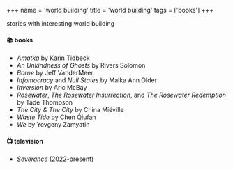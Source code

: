 +++
name = 'world building'
title = 'world building'
tags = ['books']
+++

stories with interesting world building

#### 📚 books

- _Amatka_ by Karin Tidbeck
- _An Unkindness of Ghosts_	by Rivers Solomon
- _Borne_ by Jeff VanderMeer
- _Infomocracy_ and _Null States_ by Malka Ann Older
- _Inversion_ by Aric McBay
- _Rosewater_, _The Rosewater Insurrection_, and _The Rosewater Redemption_ by Tade Thompson
- _The City & The City_ by China Miéville
- _Waste Tide_ by Chen Qiufan
- _We_ by Yevgeny Zamyatin

#### 📺 television

- _Severance_ (2022-present)
